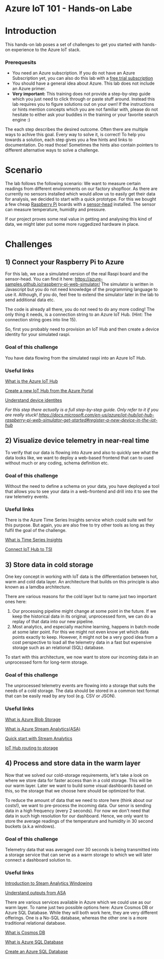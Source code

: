 # Azure IoT 101 - Hands-on Labe

Introduction
============

This hands-on lab poses a set of challenges to get you started with hands-on experience to the Azure IoT stack.

### Prerequesits

- You need an Azure subscription. If you do not have an Azure Subscription yet, you can also do this lab with a [free trial subscription]( https://azure.microsoft.com/en-us/free/)
 - You should have a general idea about Azure. This lab does not include an Azure primer.
 - **Very important:** This training does not provide a step-by-step guide which you just need to click through or paste stuff around. Instead this lab requires you to figure solutions out on your own! If the instructions or hints mention concepts which you are not familiar with, please do not hesitate to either ask your buddies in the training or your favorite search engine :)

 The each step describes the desired outcome. Often there are multiple ways to achive this goal. Every way to solve it, is correct! To help you towards a solution, each step gives you a few hints and links to documentation. Do read those! Sometimes the hints also contain pointers to different alternative ways to solve a challenge.


 Scenario
============

The lab follows the following scenario: We want to measure certain readings from different environments on our factory shopfloor. As there are currently no sensors installed which would allow us to easily get their data for analysis, we decided to start with a quick prototype. For this we bought a few cheap [Raspberry Pi](https://en.wikipedia.org/wiki/Raspberry_Pi) boards with a [sensor-head](https://www.bosch-sensortec.com/bst/products/all_products/bme280) installed. The sensor can measure temperature, humidity and pressure. 

If our project proves some real value in getting and analysing this kind of data, we might later put some more ruggedized hardware in place.


Challenges
==================

## 1) Connect your Raspberry Pi to Azure

For this lab, we use a simulated version of the real Raspi board and the sensor-head. You can find it here: https://azure-samples.github.io/raspberry-pi-web-simulator/ The simulator is written in Javascript but you do not need knowledge of the programming language to use it. Although, if you do, feel free to extend the simulator later in the lab to send additional data etc.

The code is already all there, you do not need to do any more coding! The only thing it needs, is a connection string to an Azure IoT Hub. (Hint: The connection string goes into line 15).

So, first you probably need to provision an IoT Hub and then create a device identity for your simulated raspi.

### Goal of this challenge
You have data flowing from the simulated raspi into an Azure IoT Hub.

### Useful links
[What is the Azure IoT Hub](https://docs.microsoft.com/en-us/azure/iot-hub/about-iot-hub)

[Create a new IoT Hub from the Azure Portal](https://docs.microsoft.com/en-us/azure/iot-hub/iot-hub-create-through-portal)

[Understand device identites](https://docs.microsoft.com/en-us/azure/iot-hub/iot-hub-devguide-identity-registry)

*For this step there actually is a full step-by-step guide. Only refer to it if you are really stuck! https://docs.microsoft.com/en-us/azure/iot-hub/iot-hub-raspberry-pi-web-simulator-get-started#register-a-new-device-in-the-iot-hub*

## 2) Visualize device telemetry in near-real time

To verify that our data is flowing into Azure and also to quickly see what the data looks like, we want to deploy a web-based frontend that can to used without much or any coding, schema definition etc.

### Goal of this challenge
Without the need to define a schema on your data, you have deployed a tool that allows you to see your data in a web-frontend and drill into it to see the raw telemetry events.

### Useful links
There is the Azure Time Series Insights service which could suite well for this purpose. But again, you are also free to try other tools as long as they fulfil the goal of the challenge.

[What is Time Series Insights](https://docs.microsoft.com/en-in/azure/time-series-insights/time-series-insights-update-overview)

[Connect IoT Hub to TSI](https://docs.microsoft.com/en-in/azure/time-series-insights/time-series-insights-how-to-add-an-event-source-iothub)

## 3) Store data in cold storage

One key concept in working with IoT data is the differentiation between hot, warm and cold data layer. An architecture that builds on this principle is also known as a lamdba architecture.

There are various reasons for the cold layer but to name just two important ones here: 
1) Our processing pipeline might change at some point in the future. If we keep the historical data in its original, unprocessed form, we can do a replay of that data into our new pipeline.
2) Most analytics, and especially machine learning, happens in batch mode at some later point. For this we might not even know yet which data points exactly to keep. However, it might not be a very good idea from a cost perspective to load all the telemetry data in a fast but expensive storage such as an relational (SQL) database.

To start with this architecture, we now want to store our incoming data in an unprocessed form for long-term storage.

### Goal of this challenge
The unprocessed telemetry events are flowing into a storage that suits the needs of a cold storage. The data should be stored in a common text format that can be easily read by any tool (e.g. CSV or JSON).

### Useful links

[What is Azure Blob Storage](https://docs.microsoft.com/en-us/azure/storage/blobs/storage-blobs-introduction)

[What is Azure Stream Analytics(ASA)](https://docs.microsoft.com/en-us/azure/stream-analytics/stream-analytics-introduction)

[Quick start with Stream Analytics](https://docs.microsoft.com/en-us/azure/stream-analytics/stream-analytics-quick-create-portal)

[IoT Hub routing to storage](https://docs.microsoft.com/en-us/azure/iot-hub/iot-hub-devguide-messages-d2c#azure-blob-storage)


## 4) Process and store data in the warm layer

Now that we solved our cold-storage requirements, let's take a look on where we store data for faster access than in a cold storage. This will be our warm layer. Later we want to build some visual dashboards based on this, so the storage that we choose here should be optimized for that.

To reduce the amount of data that we need to store here (think about our costs!), we want to pre-process the incoming data. Our senor is sending data in a high frequency (every 2 seconds). For now we don't need that data in such high resolution for our dashboard. Hence, we only want to store the average readings of the temperature and humidity in 30 second buckets (a.k.a windows).
### Goal of this challenge
Telemetry data that was averaged over 30 seconds is being transmitted into a storage service that can serve as a warm storage to which we will later connect a dashboard solution to.

### Useful links

[Introduction to Steam Analytics Windowing](https://docs.microsoft.com/en-us/azure/stream-analytics/stream-analytics-window-functions)

[Understand outputs from ASA](https://docs.microsoft.com/en-us/azure/stream-analytics/stream-analytics-define-outputs)

There are various services available in Azure which we could use as our warm layer. To name just two possible options here: Azure Cosmos DB or Azure SQL Database. While they will both work here, they are very different offerings. One is a No-SQL database, whereas the other one is a more traditional relational database.

[What is Cosmos DB](https://docs.microsoft.com/en-us/azure/cosmos-db/introduction)

[What is Azure SQL Database](https://docs.microsoft.com/en-us/azure/sql-database/sql-database-technical-overview)

[Create an Azure SQL Database](https://docs.microsoft.com/en-us/azure/sql-database/sql-database-single-database-get-started)